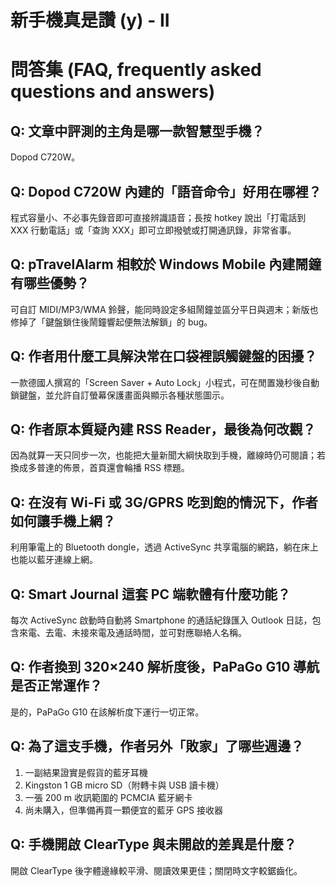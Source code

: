 # 新手機真是讚 (y) - II

# 問答集 (FAQ, frequently asked questions and answers)

## Q: 文章中評測的主角是哪一款智慧型手機？
Dopod C720W。

## Q: Dopod C720W 內建的「語音命令」好用在哪裡？
程式容量小、不必事先錄音即可直接辨識語音；長按 hotkey 說出「打電話到 XXX 行動電話」或「查詢 XXX」即可立即撥號或打開通訊錄，非常省事。

## Q: pTravelAlarm 相較於 Windows Mobile 內建鬧鐘有哪些優勢？
可自訂 MIDI/MP3/WMA 鈴聲，能同時設定多組鬧鐘並區分平日與週末；新版也修掉了「鍵盤鎖住後鬧鐘響起便無法解鎖」的 bug。

## Q: 作者用什麼工具解決常在口袋裡誤觸鍵盤的困擾？
一款德國人撰寫的「Screen Saver + Auto Lock」小程式，可在閒置幾秒後自動鎖鍵盤，並允許自訂螢幕保護畫面與顯示各種狀態圖示。

## Q: 作者原本質疑內建 RSS Reader，最後為何改觀？
因為就算一天只同步一次，也能把大量新聞大綱快取到手機，離線時仍可閱讀；若換成多普達的佈景，首頁還會輪播 RSS 標題。

## Q: 在沒有 Wi-Fi 或 3G/GPRS 吃到飽的情況下，作者如何讓手機上網？
利用筆電上的 Bluetooth dongle，透過 ActiveSync 共享電腦的網路，躺在床上也能以藍牙連線上網。

## Q: Smart Journal 這套 PC 端軟體有什麼功能？
每次 ActiveSync 啟動時自動將 Smartphone 的通話紀錄匯入 Outlook 日誌，包含來電、去電、未接來電及通話時間，並可對應聯絡人名稱。

## Q: 作者換到 320×240 解析度後，PaPaGo G10 導航是否正常運作？
是的，PaPaGo G10 在該解析度下運行一切正常。

## Q: 為了這支手機，作者另外「敗家」了哪些週邊？
1. 一副結果證實是假貨的藍牙耳機  
2. Kingston 1 GB micro SD（附轉卡與 USB 讀卡機）  
3. 一張 200 m 收訊範圍的 PCMCIA 藍牙網卡  
4. 尚未購入，但準備再買一顆便宜的藍牙 GPS 接收器

## Q: 手機開啟 ClearType 與未開啟的差異是什麼？
開啟 ClearType 後字體邊緣較平滑、閱讀效果更佳；關閉時文字較鋸齒化。